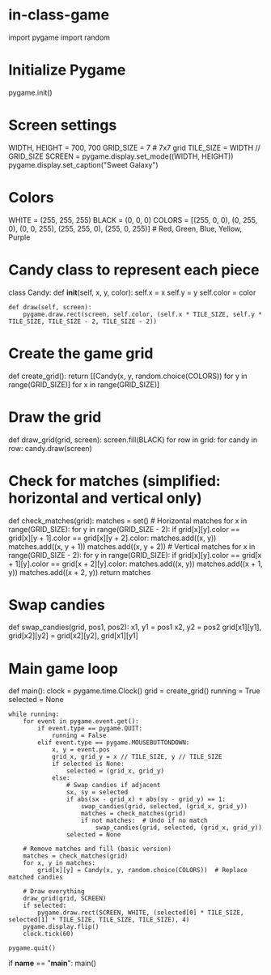 # in-class-game
import pygame
import random

# Initialize Pygame
pygame.init()

# Screen settings
WIDTH, HEIGHT = 700, 700
GRID_SIZE = 7  # 7x7 grid
TILE_SIZE = WIDTH // GRID_SIZE
SCREEN = pygame.display.set_mode((WIDTH, HEIGHT))
pygame.display.set_caption("Sweet Galaxy")

# Colors
WHITE = (255, 255, 255)
BLACK = (0, 0, 0)
COLORS = [(255, 0, 0), (0, 255, 0), (0, 0, 255), (255, 255, 0), (255, 0, 255)]  # Red, Green, Blue, Yellow, Purple

# Candy class to represent each piece
class Candy:
    def __init__(self, x, y, color):
        self.x = x
        self.y = y
        self.color = color

    def draw(self, screen):
        pygame.draw.rect(screen, self.color, (self.x * TILE_SIZE, self.y * TILE_SIZE, TILE_SIZE - 2, TILE_SIZE - 2))

# Create the game grid
def create_grid():
    return [[Candy(x, y, random.choice(COLORS)) for y in range(GRID_SIZE)] for x in range(GRID_SIZE)]

# Draw the grid
def draw_grid(grid, screen):
    screen.fill(BLACK)
    for row in grid:
        for candy in row:
            candy.draw(screen)

# Check for matches (simplified: horizontal and vertical only)
def check_matches(grid):
    matches = set()
    # Horizontal matches
    for x in range(GRID_SIZE):
        for y in range(GRID_SIZE - 2):
            if grid[x][y].color == grid[x][y + 1].color == grid[x][y + 2].color:
                matches.add((x, y))
                matches.add((x, y + 1))
                matches.add((x, y + 2))
    # Vertical matches
    for x in range(GRID_SIZE - 2):
        for y in range(GRID_SIZE):
            if grid[x][y].color == grid[x + 1][y].color == grid[x + 2][y].color:
                matches.add((x, y))
                matches.add((x + 1, y))
                matches.add((x + 2, y))
    return matches

# Swap candies
def swap_candies(grid, pos1, pos2):
    x1, y1 = pos1
    x2, y2 = pos2
    grid[x1][y1], grid[x2][y2] = grid[x2][y2], grid[x1][y1]

# Main game loop
def main():
    clock = pygame.time.Clock()
    grid = create_grid()
    running = True
    selected = None

    while running:
        for event in pygame.event.get():
            if event.type == pygame.QUIT:
                running = False
            elif event.type == pygame.MOUSEBUTTONDOWN:
                x, y = event.pos
                grid_x, grid_y = x // TILE_SIZE, y // TILE_SIZE
                if selected is None:
                    selected = (grid_x, grid_y)
                else:
                    # Swap candies if adjacent
                    sx, sy = selected
                    if abs(sx - grid_x) + abs(sy - grid_y) == 1:
                        swap_candies(grid, selected, (grid_x, grid_y))
                        matches = check_matches(grid)
                        if not matches:  # Undo if no match
                            swap_candies(grid, selected, (grid_x, grid_y))
                    selected = None

        # Remove matches and fill (basic version)
        matches = check_matches(grid)
        for x, y in matches:
            grid[x][y] = Candy(x, y, random.choice(COLORS))  # Replace matched candies

        # Draw everything
        draw_grid(grid, SCREEN)
        if selected:
            pygame.draw.rect(SCREEN, WHITE, (selected[0] * TILE_SIZE, selected[1] * TILE_SIZE, TILE_SIZE, TILE_SIZE), 4)
        pygame.display.flip()
        clock.tick(60)

    pygame.quit()

if __name__ == "__main__":
    main()
